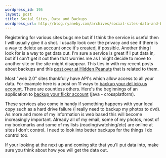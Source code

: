 ```yaml
--- 
wordpress_id: 195
layout: post
title: Social Sites, Data and Backups
wordpress_url: http://blog.ryaneby.com/archives/social-sites-data-and-backups/
---
```

Registering for various sites bugs me but if I think the service is useful then I will usually give it a shot. I usually look over the privacy and see if there is a way to delete an account once it's created, if possible. Another thing I look for is a way to get data out. I'm sure a service is great if I put data in, but if I can't get it out then that worries me as I might decide to move to another site or the site might disappear. This ties in with my recent posts about backups and this <a href="http://www.hiddenpeanuts.com/archives/2006/03/14/a-digital-ownership-society/">post over at Hidden Peanuts</a> that is related to them.

Most "web 2.0" sites thankfully have API's which allow access to all your data. For example here is a post on 11 ways to <a href="http://backupdelicious.wordpress.com/2006/03/01/11-ways-to-backup-your-delicious-bookmarks/">backup your del.icio.us account</a>. There are countless others. Here's the beginnings of an application to <a href="http://sunkencity.org/flickrbackup/">backup your flickr account</a> (java - crossplatform).

These services also come in handy if something happens with your local copy such as a hard drive failure (i really need to backup my photos to dvd). As more and more of my information is web based this will become increasingly important. Already all of my email, some of my photos, most of my bookmarks and some of my lists (reading/watching/etc) are online at sites I don't control. I need to look into better backups for the things I do control too.

If your looking at the next up and coming site that you'll put data into, make sure you think about how you will get the data out.
